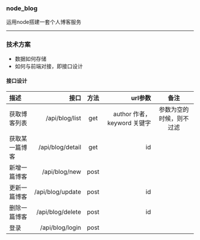 ### node_blog
运用node搭建一套个人博客服务

---

### 技术方案
- 数据如何存储
- 如何与前端对接，即接口设计

#### 接口设计
| 描述 | 接口 | 方法 | url参数 | 备注 |
| :-----| ----: | :----: | ----: | :----: |
| 获取博客列表 | /api/blog/list | get | author 作者， keyword 关键字 | 参数为空的时候，则不过滤 |
| 获取某一篇博客 | /api/blog/detail | get | id | |
| 新增一篇博客 | /api/blog/new | post | | |
| 更新一篇博客 | /api/blog/update | post | id | |
| 删除一篇博客 | /api/blog/delete | post | id | |
| 登录 | /api/blog/login | post | | |